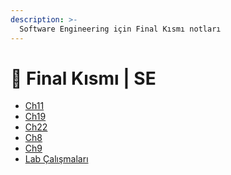 ```yaml
---
description: >-
  Software Engineering için Final Kısmı notları
---
```


# 📅 Final Kısmı \| SE

<!--YPackage.YGitbookIntegration-tarafından-otomatik-oluşturulmuştur-->

- [Ch11](Ch11.pdf)
- [Ch19](Ch19.pdf)
- [Ch22](Ch22.pdf)
- [Ch8](Ch8.pdf)
- [Ch9](Ch9.pdf)
- [Lab Çalışmaları](Lab%20%C3%87al%C4%B1%C5%9Fmalar%C4%B1.pdf)

<!--YPackage.YGitbookIntegration-tarafından-otomatik-oluşturulmuştur-->
